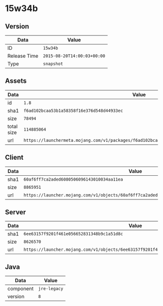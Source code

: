 # 15w34b

## Version

|**Data**        | **Value**                 |
|----------------|-------------------------|
| ID   | ```15w34b```   |
| Release Time   | ```2015-08-20T14:00:03+00:00```   |
| Type   | ```snapshot```   |

## Assets

|**Data**        | **Value**                 |
|----------------|-------------------------|
| id   | ```1.8```   |
| sha1   | ```f6ad102bcaa53b1a58358f16e376d548d44933ec```   |
| size   | ```78494```   |
| total size  | ```114885064```  |
| url       | ```https://launchermeta.mojang.com/v1/packages/f6ad102bcaa53b1a58358f16e376d548d44933ec/1.8.json``` |

## Client

|**Data**        | **Value**                 |
|----------------|-------------------------|
| sha1   | ```60af6ff7ca2aded6080506096143010034aa11ea```   |
| size   | ```8865951```   |
| url       | ```https://launcher.mojang.com/v1/objects/60af6ff7ca2aded6080506096143010034aa11ea/client.jar``` |

## Server

|**Data**        | **Value**                 |
|----------------|-------------------------|
| sha1   | ```6ee63157f9201f461e056652831348b9c1a51d8c```   |
| size   | ```8626570```   |
| url       | ```https://launcher.mojang.com/v1/objects/6ee63157f9201f461e056652831348b9c1a51d8c/server.jar``` |

## Java

|**Data**        | **Value**                 |
|----------------|-------------------------|
| component   | ```jre-legacy```   |
| version   | ```8```   |